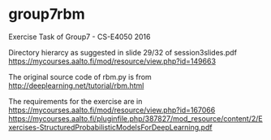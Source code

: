 # group7rbm
Exercise Task of Group7 - CS-E4050 2016

Directory hierarcy as suggested in slide 29/32 of session3slides.pdf
https://mycourses.aalto.fi/mod/resource/view.php?id=149663

The original source code of rbm.py is from http://deeplearning.net/tutorial/rbm.html

The requirements for the exercise are in https://mycourses.aalto.fi/mod/resource/view.php?id=167066
https://mycourses.aalto.fi/pluginfile.php/387827/mod_resource/content/2/Exercises-StructuredProbabilisticModelsForDeepLearning.pdf



